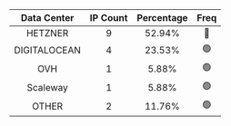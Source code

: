 | Data Center | IP Count | Percentage | Freq |
|:------------:|:--------:|:-----------:|:-----:|
| HETZNER | 9 | 52.94% | 🔴 |
| DIGITALOCEAN | 4 | 23.53% | 🟢 |
| OVH | 1 | 5.88% | 🟢 |
| Scaleway | 1 | 5.88% | 🟢 |
| OTHER | 2 | 11.76% | 🟢 |